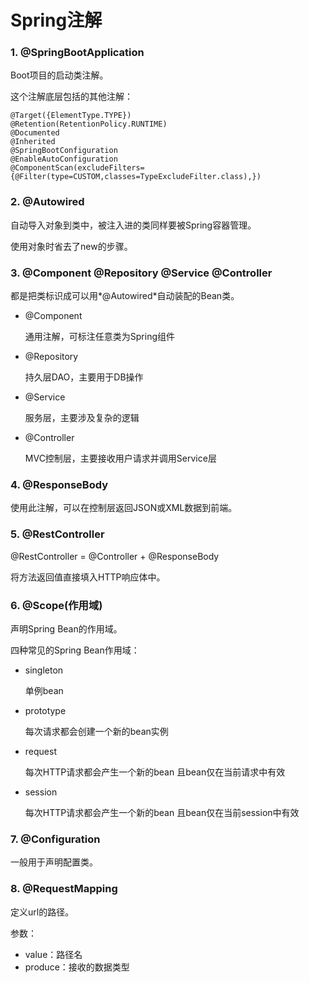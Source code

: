 # Spring注解

### **1. @SpringBootApplication**

Boot项目的启动类注解。

这个注解底层包括的其他注解：

    @Target({ElementType.TYPE})
    @Retention(RetentionPolicy.RUNTIME)
    @Documented
    @Inherited
    @SpringBootConfiguration
    @EnableAutoConfiguration
    @ComponentScan(excludeFilters={@Filter(type=CUSTOM,classes=TypeExcludeFilter.class),})

### **2. @Autowired**

自动导入对象到类中，被注入进的类同样要被Spring容器管理。

使用对象时省去了new的步骤。

### **3. @Component @Repository @Service @Controller**

都是把类标识成可以用*@Autowired*自动装配的Bean类。

- @Component 

    通用注解，可标注任意类为Spring组件

- @Repository 

    持久层DAO，主要用于DB操作

- @Service 

    服务层，主要涉及复杂的逻辑

- @Controller 
    
    MVC控制层，主要接收用户请求并调用Service层

### **4. @ResponseBody**

使用此注解，可以在控制层返回JSON或XML数据到前端。

### **5. @RestController**

@RestController = @Controller + @ResponseBody

将方法返回值直接填入HTTP响应体中。

### **6. @Scope(作用域)**

声明Spring Bean的作用域。

四种常见的Spring Bean作用域：

- singleton

    单例bean

- prototype 

    每次请求都会创建一个新的bean实例

- request 
    
    每次HTTP请求都会产生一个新的bean
    且bean仅在当前请求中有效

- session

    每次HTTP请求都会产生一个新的bean
    且bean仅在当前session中有效

### **7. @Configuration**

一般用于声明配置类。

### **8. @RequestMapping**

定义url的路径。

参数：
- value：路径名
- produce：接收的数据类型